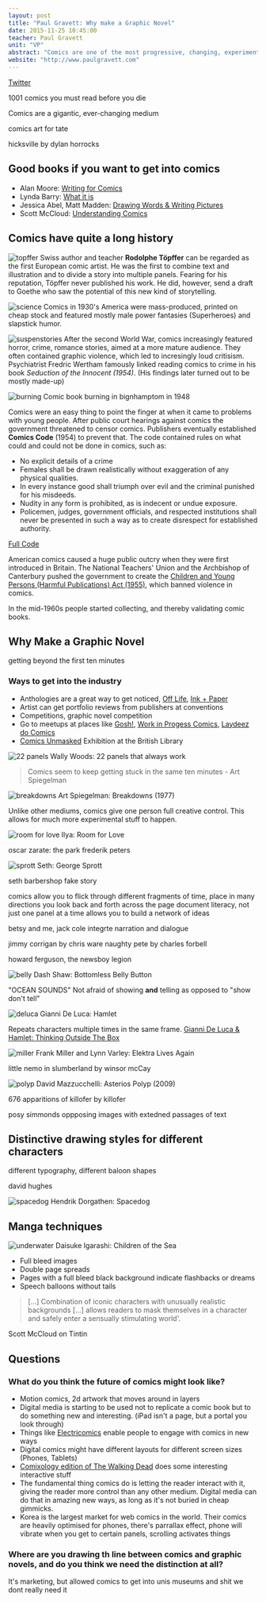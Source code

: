 ```yaml
---
layout: post
title: "Paul Gravett: Why make a Graphic Novel"
date: 2015-11-25 10:45:00
teacher: Paul Gravett
unit: "VP"
abstract: "Comics are one of the most progressive, changing, experimental and diverse mediums today, even though they've never quite reached the establishment (which isn't necessarily a bad thing)"
website: "http://www.paulgravett.com"
---
```


[Twitter](https://twitter.com/paul_gravett)

1001 comics you must read before you die

Comics are a gigantic, ever-changing medium

comics art for tate

hicksville by dylan horrocks

## Good books if you want to get into comics

- Alan Moore: [Writing for Comics](https://libsearch.arts.ac.uk/cgi-bin/koha/opac-detail.pl?biblionumber=238105&query_desc=kw%2Cwrdl%3A%20writing%20for%20comics)
- Lynda Barry: [What it is](https://libsearch.arts.ac.uk/cgi-bin/koha/opac-detail.pl?biblionumber=240024&query_desc=kw%2Cwrdl%3A%20lynda%20barry)
- Jessica Abel, Matt Madden: [Drawing Words & Writing Pictures](https://libsearch.arts.ac.uk/cgi-bin/koha/opac-detail.pl?biblionumber=258867&query_desc=kw%2Cwrdl%3A%20jessica%20abel)
- Scott McCloud: [Understanding Comics](https://libsearch.arts.ac.uk/cgi-bin/koha/opac-detail.pl?biblionumber=92089&query_desc=kw%2Cwrdl%3A%20understanding%20comics)

## Comics have quite a long history

![topffer](https://upload.wikimedia.org/wikipedia/commons/thumb/4/43/Toepffer_Cryptogame_13.png/1920px-Toepffer_Cryptogame_13.png)
Swiss author and teacher **Rodolphe Töpffer** can be regarded as the first European comic artist. He was the first to combine text and illustration and to divide a story into multiple panels.
Fearing for his reputation, Töpffer never published his work. He did, however, send a draft to Goethe who saw the potential of this new kind of storytelling.

![science](https://fourcolorglasses.files.wordpress.com/2012/07/2012_0717_01.jpg)
Comics in 1930's America were mass-produced, printed on cheap stock and featured mostly male power fantasies (Superheroes) and slapstick humor.

![suspenstories](http://static.comicvine.com/uploads/scale_large/0/4/1472-1373-1581-1-crime-suspenstories.jpg)
After the second World War, comics increasingly featured horror, crime, romance stories, aimed at a more mature audience. They often contained graphic violence, which led to incresingly loud critisism.
Psychiatrist Fredric Wertham famously linked reading comics to crime in his book _Seduction of the Innocent (1954)_. (His findings later turned out to be mostly made-up)

![burning](http://community.ebay.com/ebay01/attachments/ebay01/g-300001290/49122/1/comic-burning_est-Dec1948.jpg)
Comic book burning in bignhamptom in 1948

Comics were an easy thing to point the finger at when it came to problems with young people.
After public court hearings against comics the government threatened to censor comics. Publishers eventually established **Comics Code** (1954) to prevent that.
The code contained rules on what could and could not be done in comics, such as:

- No explicit details of a crime
- Females shall be drawn realistically without exaggeration of any physical qualities.
- In every instance good shall triumph over evil and the criminal punished for his misdeeds.
- Nudity in any form is prohibited, as is indecent or undue exposure.
- Policemen, judges, government officials, and respected institutions shall never be presented in such a way as to create disrespect for established authority.

[Full Code](https://en.wikipedia.org/wiki/Comics_Code_Authority#1954_Code_criteria)

American comics caused a huge public outcry when they were first introduced in Britain. The National Teachers' Union and the Archbishop of Canterbury pushed the government to create the [Children and Young Persons (Harmful Publications) Act (1955)](<https://en.wikipedia.org/wiki/Children_and_Young_Persons_(Harmful_Publications)_Act_1955>), which banned violence in comics.

In the mid-1960s people started collecting, and thereby validating comic books.

## Why Make a Graphic Novel

getting beyond the first ten minutes

### Ways to get into the industry

- Anthologies are a great way to get noticed, [Off Life](http://offlife.co.uk/), [Ink + Paper](http://inkpluspaper.com/)
- Artist can get portfolio reviews from publishers at conventions
- Competitions, graphic novel competition
- Go to meetups at places like [Gosh!](http://www.goshlondon.com/), [Work in Progess Comics](http://www.meetup.com/WipComics/), [Laydeez do Comics](https://laydeezdocomics.wordpress.com/)
- [Comics Unmasked](http://www.bl.uk/press-releases/2014/may/comics-unmasked-the-uks-biggest-comic-book-exhibition-opens-at-the-british-library) Exhibition at the British Library

![22 panels](http://farm4.static.flickr.com/3624/3353685327_430489d559_o.jpg)
Wally Woods: 22 panels that always work

> Comics seem to keep getting stuck in the same ten minutes - Art Spiegelman

![breakdowns](<https://upload.wikimedia.org/wikipedia/en/c/ca/Art_Spiegelman_(1977)_Breakdowns_cover.jpg>)
Art Spiegelman: Breakdowns (1977)

Unlike other mediums, comics give one person full creative control. This allows for much more experimental stuff to happen.

![room for love](http://www.forbiddenplanet.co.uk/blog/wp2013/wp-content/uploads/2013/11/room-for-love-ilya-selfmadehero-04.jpg)
Ilya: Room for Love

oscar zarate: the park
frederik peters

![sprott](http://www.comicsreporter.com/images/uploads/georgesprott_thumb.jpg)
Seth: George Sprott

seth barbershop fake story

comics allow you to flick through different fragments of time, place in many directions
you look back and forth across the page
document literacy, not just one panel at a time
allows you to build a network of ideas

betsy and me, jack cole
integrte narration and dialogue

jimmy corrigan by chris ware
naughty pete by charles forbell

howard ferguson, the newsboy legion

![belly](http://madinkbeard.com/blog/wp-content/images/shaw-calves.jpg)
Dash Shaw: Bottomless Belly Button

"OCEAN SOUNDS" Not afraid of showing **and** telling as opposed to "show don't tell"

![deluca](http://api.ning.com/files/NH5mqePjBwIcEipaewa0H11GPLd5fp98EkILVwiHpUR*58I-Y5XlJg6Gs7IfXRz83ZfP-8c1a4iFLsDk0epZxdyOGdnWFmtU/hamlet_deluca1.jpg?width=500)
Gianni De Luca: Hamlet

Repeats characters multiple times in the same frame. [Gianni De Luca & Hamlet: Thinking Outside The Box](http://www.paulgravett.com/articles/article/gianni_de_luca_hamlet)

![miller](https://bigotherbigother.files.wordpress.com/2011/08/elektra-lives-again-page-21.jpg)
Frank Miller and Lynn Varley: Elektra Lives Again

little nemo in slumberland by winsor mcCay

![polyp](https://christophermccarthythesis.files.wordpress.com/2013/02/figure008.jpg)
David Mazzucchelli: Asterios Polyp (2009)

676 apparitions of killofer by killofer

posy simmonds
oppposing images with extedned passages of text

## Distinctive drawing styles for different characters

different typography, different baloon shapes

david hughes

![spacedog](http://gingkopress.com/wp/wp-content/uploads/product_images/spacedog/i02.jpg)
Hendrik Dorgathen: Spacedog

## Manga techniques

![underwater](http://goodokbad.com/assets/images/books/cotsea_05.jpg)
Daisuke Igarashi: Children of the Sea

- Full bleed images
- Double page spreads
- Pages with a full bleed black background indicate flashbacks or dreams
- Speech balloons without tails

> [...] Combination of iconic characters with unusually realistic backgrounds [...] allows readers to mask themselves in a character and safely enter a sensually stimulating world'.

Scott McCloud on Tintin

## Questions

### What do you think the future of comics might look like?

- Motion comics, 2d artwork that moves around in layers
- Digital media is starting to be used not to replicate a comic book but to do something new and interesting. (iPad isn't a page, but a portal you look through)
- Things like [Electricomics](https://itunes.apple.com/us/app/electricomics/id1025920561) enable people to engage with comics in new ways
- Digital comics might have different layouts for different screen sizes (Phones, Tablets)
- [Comixology edition of The Walking Dead](https://itunes.apple.com/en/app/the-walking-dead/id395985060?mt=8) does some interesting interactive stuff
- The fundamental thing comics do is letting the reader interact with it, giving the reader more control than any other medium. Digital media can do that in amazing new ways, as long as it's not buried in cheap gimmicks.
- Korea is the largest market for web comics in the world. Their comics are heavily optimised for phones, there's parrallax effect, phone will vibrate when you get to certain panels, scrolling activates things

### Where are you drawing th line between comics and graphic novels, and do you think we need the distinction at all?

It's marketing, but allowed comics to get into unis museums and shit we dont really need it

